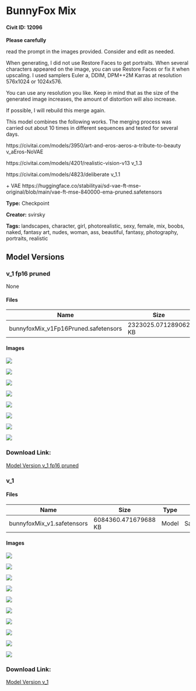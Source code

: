 # BunnyFox Mix

#### Civit ID: 12096

<p><strong>Please carefully</strong></p><p>read the prompt in the images provided. Consider and edit as needed.</p><p>When generating, I did not use Restore Faces to get portraits. When several characters appeared on the image, you can use Restore Faces or fix it when upscaling. I used samplers Euler a, DDIM, DPM++2M Karras at resolution 576x1024 or 1024x576. </p><p>You can use any resolution you like. Keep in mind that as the size of the generated image increases, the amount of distortion will also increase.</p><p></p><p>If possible, I will rebuild this merge again.</p><p>This model combines the following works. The merging process was carried out about 10 times in different sequences and tested for several days.</p><p>https://civitai.com/models/3950/art-and-eros-aeros-a-tribute-to-beauty v_aEros-NoVAE</p><p>https://civitai.com/models/4201/realistic-vision-v13 v_1.3</p><p>https://civitai.com/models/4823/deliberate v_1.1</p><p>+ VAE https://huggingface.co/stabilityai/sd-vae-ft-mse-original/blob/main/vae-ft-mse-840000-ema-pruned.safetensors</p>

**Type:** Checkpoint

**Creator:** svirsky

**Tags:** landscapes, character, girl, photorealistic, sexy, female, mix, boobs, naked, fantasy art, nudes, woman, ass, beautiful, fantasy, photography, portraits, realistic

## Model Versions

### v_1 fp16 pruned

None

#### Files

| Name | Size | Type | Format | Download Url | AutoV1 | AutoV2 | SHA256 | CRC32 | BLAKE3 |
| --- | --- | --- | --- | --- | --- | --- | --- | --- | --- |
| bunnyfoxMix_v1Fp16Pruned.safetensors | 2323025.071289062 KB | Model | SafeTensor | https://civitai.com/api/download/models/14478 | FD9128CD | 9370B02785 | 9370B0278595B4EA4587837928F512E40584123A13C8160B0CD307E077248964 | E6FCD100 | 76F432719B31D140DDEA7EE3D8B1958AAE258DE63251ECEC2233B25187EEE12C |

#### Images

<p><img src="https://image.civitai.com/xG1nkqKTMzGDvpLrqFT7WA/2f755ca5-f2ae-4004-894e-54d670d50100/width=450/141430.jpeg" /></p>

<p><img src="https://image.civitai.com/xG1nkqKTMzGDvpLrqFT7WA/ae42e9a9-0a0b-45c5-ab7a-6d7f669e4600/width=450/141425.jpeg" /></p>

<p><img src="https://image.civitai.com/xG1nkqKTMzGDvpLrqFT7WA/7f360894-e45e-40db-32d4-1bdeccdf0e00/width=450/141431.jpeg" /></p>

<p><img src="https://image.civitai.com/xG1nkqKTMzGDvpLrqFT7WA/6878917c-8d7d-417f-9f61-ff99ed811f00/width=450/141427.jpeg" /></p>

<p><img src="https://image.civitai.com/xG1nkqKTMzGDvpLrqFT7WA/13e30739-9094-4642-1fcc-1654dc31dd00/width=450/141424.jpeg" /></p>

<p><img src="https://image.civitai.com/xG1nkqKTMzGDvpLrqFT7WA/7fd2f662-258e-4c49-55a2-e0455b533e00/width=450/141428.jpeg" /></p>

<p><img src="https://image.civitai.com/xG1nkqKTMzGDvpLrqFT7WA/095d4ea6-d720-4e99-9948-4ee9002f1400/width=450/141426.jpeg" /></p>

<p><img src="https://image.civitai.com/xG1nkqKTMzGDvpLrqFT7WA/67475fe6-d91e-4a79-327c-a3136213fa00/width=450/141429.jpeg" /></p>

### Download Link:

[Model Version v_1 fp16 pruned](https://civitai.com/api/download/models/14478)

### v_1

<p></p>

#### Files

| Name | Size | Type | Format | Download Url | AutoV1 | AutoV2 | SHA256 | CRC32 | BLAKE3 |
| --- | --- | --- | --- | --- | --- | --- | --- | --- | --- |
| bunnyfoxMix_v1.safetensors | 6084360.471679688 KB | Model | SafeTensor | https://civitai.com/api/download/models/14280 | 3CB9F043 | 9ADBE2FF64 | 9ADBE2FF64E1C0BBBA8F8922180CCBBD6AC37EAB74FCEA1A0AE939D2A0B03606 | 40798E98 | 1182489A6C77E08133D43F8F7A02D945063F5F86B4C0275C4966C479E3245CE3 |

#### Images

<p><img src="https://image.civitai.com/xG1nkqKTMzGDvpLrqFT7WA/b6c578d9-9fec-4f13-f759-9c9e91356800/width=450/139023.jpeg" /></p>

<p><img src="https://image.civitai.com/xG1nkqKTMzGDvpLrqFT7WA/03654656-2349-4577-9fe3-27191f122f00/width=450/139030.jpeg" /></p>

<p><img src="https://image.civitai.com/xG1nkqKTMzGDvpLrqFT7WA/cd8408ed-f5db-46b0-6b8c-31f45b69ba00/width=450/141432.jpeg" /></p>

<p><img src="https://image.civitai.com/xG1nkqKTMzGDvpLrqFT7WA/eaa3c3c5-938f-479b-74c3-36c725d1ce00/width=450/139027.jpeg" /></p>

<p><img src="https://image.civitai.com/xG1nkqKTMzGDvpLrqFT7WA/661879e9-214b-4f3d-5073-d0d6fe658500/width=450/139029.jpeg" /></p>

<p><img src="https://image.civitai.com/xG1nkqKTMzGDvpLrqFT7WA/5ac44116-f02d-42a7-1d7c-1c6ee3037f00/width=450/139401.jpeg" /></p>

<p><img src="https://image.civitai.com/xG1nkqKTMzGDvpLrqFT7WA/0cdb25f6-4694-4bd3-f035-d8d106c31a00/width=450/139028.jpeg" /></p>

<p><img src="https://image.civitai.com/xG1nkqKTMzGDvpLrqFT7WA/e3a513e2-b0bd-4a4a-4775-48a58e593d00/width=450/141433.jpeg" /></p>

<p><img src="https://image.civitai.com/xG1nkqKTMzGDvpLrqFT7WA/6db3cd0f-b580-40b9-8f07-570a96870600/width=450/139026.jpeg" /></p>

<p><img src="https://image.civitai.com/xG1nkqKTMzGDvpLrqFT7WA/a8818b43-e40a-4833-4c21-33b9f4ed3900/width=450/139025.jpeg" /></p>

### Download Link:

[Model Version v_1](https://civitai.com/api/download/models/14280)

